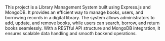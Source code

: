 This project is a Library Management System built using Express.js and MongoDB. It provides an efficient way to manage books, users, and borrowing records in a digital library. The system allows administrators to add, update, and remove books, while users can search, borrow, and return books seamlessly. With a RESTful API structure and MongoDB integration, it ensures scalable data handling and smooth backend operations.
